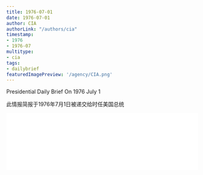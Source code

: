 ```yaml
---
title: 1976-07-01
date: 1976-07-01
author: CIA 
authorLink: "/authors/cia"
timestamp: 
- 1976
- 1976-07
multitype: 
- cia
tags: 
- dailybrief
featuredImagePreview: '/agency/CIA.png'
---
```



Presidential Daily Brief On 1976 July 1

此情报简报于1976年7月1日被递交给时任美国总统

<!--more-->





<div id="over" style="width:100%; overflow:hidden"> <iframe id="sFrame" name="sFrame" frameborder="no" border="0"  allowfullscreen marginwidth="0" scrolling="no" src = " /CIA/1976-07-01.html "  style = " position:absulute; width: 806px; top: 300;" > </iframe> </div>